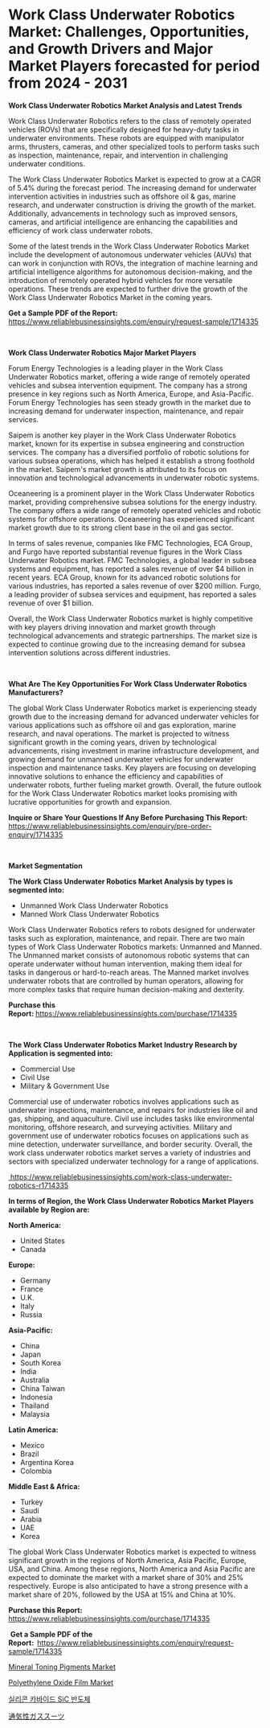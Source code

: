 <p><h1>Work Class Underwater Robotics Market: Challenges, Opportunities, and Growth Drivers and Major Market Players forecasted for period from 2024 - 2031</h1></p><p><strong>Work Class Underwater Robotics Market Analysis and Latest Trends</strong></p>
<p><p>Work Class Underwater Robotics refers to the class of remotely operated vehicles (ROVs) that are specifically designed for heavy-duty tasks in underwater environments. These robots are equipped with manipulator arms, thrusters, cameras, and other specialized tools to perform tasks such as inspection, maintenance, repair, and intervention in challenging underwater conditions.</p><p>The Work Class Underwater Robotics Market is expected to grow at a CAGR of 5.4% during the forecast period. The increasing demand for underwater intervention activities in industries such as offshore oil & gas, marine research, and underwater construction is driving the growth of the market. Additionally, advancements in technology such as improved sensors, cameras, and artificial intelligence are enhancing the capabilities and efficiency of work class underwater robots.</p><p>Some of the latest trends in the Work Class Underwater Robotics Market include the development of autonomous underwater vehicles (AUVs) that can work in conjunction with ROVs, the integration of machine learning and artificial intelligence algorithms for autonomous decision-making, and the introduction of remotely operated hybrid vehicles for more versatile operations. These trends are expected to further drive the growth of the Work Class Underwater Robotics Market in the coming years.</p></p>
<p><strong>Get a Sample PDF of the Report:&nbsp;</strong> <a href="https://www.reliablebusinessinsights.com/enquiry/request-sample/1714335">https://www.reliablebusinessinsights.com/enquiry/request-sample/1714335</a></p>
<p>&nbsp;</p>
<p><strong>Work Class Underwater Robotics Major Market Players</strong></p>
<p><p>Forum Energy Technologies is a leading player in the Work Class Underwater Robotics market, offering a wide range of remotely operated vehicles and subsea intervention equipment. The company has a strong presence in key regions such as North America, Europe, and Asia-Pacific. Forum Energy Technologies has seen steady growth in the market due to increasing demand for underwater inspection, maintenance, and repair services.</p><p>Saipem is another key player in the Work Class Underwater Robotics market, known for its expertise in subsea engineering and construction services. The company has a diversified portfolio of robotic solutions for various subsea operations, which has helped it establish a strong foothold in the market. Saipem's market growth is attributed to its focus on innovation and technological advancements in underwater robotic systems.</p><p>Oceaneering is a prominent player in the Work Class Underwater Robotics market, providing comprehensive subsea solutions for the energy industry. The company offers a wide range of remotely operated vehicles and robotic systems for offshore operations. Oceaneering has experienced significant market growth due to its strong client base in the oil and gas sector.</p><p>In terms of sales revenue, companies like FMC Technologies, ECA Group, and Furgo have reported substantial revenue figures in the Work Class Underwater Robotics market. FMC Technologies, a global leader in subsea systems and equipment, has reported a sales revenue of over $4 billion in recent years. ECA Group, known for its advanced robotic solutions for various industries, has reported a sales revenue of over $200 million. Furgo, a leading provider of subsea services and equipment, has reported a sales revenue of over $1 billion.</p><p>Overall, the Work Class Underwater Robotics market is highly competitive with key players driving innovation and market growth through technological advancements and strategic partnerships. The market size is expected to continue growing due to the increasing demand for subsea intervention solutions across different industries.</p></p>
<p>&nbsp;</p>
<p><strong>What Are The Key Opportunities For Work Class Underwater Robotics Manufacturers?</strong></p>
<p><p>The global Work Class Underwater Robotics market is experiencing steady growth due to the increasing demand for advanced underwater vehicles for various applications such as offshore oil and gas exploration, marine research, and naval operations. The market is projected to witness significant growth in the coming years, driven by technological advancements, rising investment in marine infrastructure development, and growing demand for unmanned underwater vehicles for underwater inspection and maintenance tasks. Key players are focusing on developing innovative solutions to enhance the efficiency and capabilities of underwater robots, further fueling market growth. Overall, the future outlook for the Work Class Underwater Robotics market looks promising with lucrative opportunities for growth and expansion.</p></p>
<p><strong>Inquire or Share Your Questions If Any Before Purchasing This Report:</strong> <a href="https://www.reliablebusinessinsights.com/enquiry/pre-order-enquiry/1714335">https://www.reliablebusinessinsights.com/enquiry/pre-order-enquiry/1714335</a></p>
<p>&nbsp;</p>
<p><strong>Market Segmentation</strong></p>
<p><strong>The Work Class Underwater Robotics Market Analysis by types is segmented into:</strong></p>
<p><ul><li>Unmanned Work Class Underwater Robotics</li><li>Manned Work Class Underwater Robotics</li></ul></p>
<p><p>Work Class Underwater Robotics refers to robots designed for underwater tasks such as exploration, maintenance, and repair. There are two main types of Work Class Underwater Robotics markets: Unmanned and Manned. The Unmanned market consists of autonomous robotic systems that can operate underwater without human intervention, making them ideal for tasks in dangerous or hard-to-reach areas. The Manned market involves underwater robots that are controlled by human operators, allowing for more complex tasks that require human decision-making and dexterity.</p></p>
<p><strong>Purchase this Report:&nbsp;</strong><a href="https://www.reliablebusinessinsights.com/purchase/1714335">https://www.reliablebusinessinsights.com/purchase/1714335</a></p>
<p>&nbsp;</p>
<p><strong>The Work Class Underwater Robotics Market Industry Research by Application is segmented into:</strong></p>
<p><ul><li>Commercial Use</li><li>Civil Use</li><li>Military & Government Use</li></ul></p>
<p><p>Commercial use of underwater robotics involves applications such as underwater inspections, maintenance, and repairs for industries like oil and gas, shipping, and aquaculture. Civil use includes tasks like environmental monitoring, offshore research, and surveying activities. Military and government use of underwater robotics focuses on applications such as mine detection, underwater surveillance, and border security. Overall, the work class underwater robotics market serves a variety of industries and sectors with specialized underwater technology for a range of applications.</p></p>
<p><a href="https://www.reliablebusinessinsights.com/work-class-underwater-robotics-r1714335">&nbsp;https://www.reliablebusinessinsights.com/work-class-underwater-robotics-r1714335</a></p>
<p><strong>In terms of Region, the Work Class Underwater Robotics Market Players available by Region are:</strong></p>
<p>
    <p> <strong> North America: </strong>
        <ul>
            <li>United States</li>
            <li>Canada</li>
        </ul>
        </p> 
    <p> <strong> Europe: </strong>
        <ul>
            <li>Germany</li>
            <li>France</li>
            <li>U.K.</li>
            <li>Italy</li>
            <li>Russia</li>
        </ul>
        </p> 
    <p> <strong> Asia-Pacific: </strong>
        <ul>
            <li>China</li>
            <li>Japan</li>
            <li>South Korea</li>
            <li>India</li>
            <li>Australia</li>
            <li>China Taiwan</li>
            <li>Indonesia</li>
            <li>Thailand</li>
            <li>Malaysia</li>
        </ul>
        </p> 
    <p> <strong> Latin America: </strong>
        <ul>
            <li>Mexico</li>
            <li>Brazil</li>
            <li>Argentina Korea</li>
            <li>Colombia</li>
        </ul>
        </p> 
    <p> <strong> Middle East & Africa: </strong>
        <ul>
            <li>Turkey</li>
            <li>Saudi</li>
            <li>Arabia</li>
            <li>UAE</li>
            <li>Korea</li>
        </ul>
    </p>
    </p>
<p><p>The global Work Class Underwater Robotics market is expected to witness significant growth in the regions of North America, Asia Pacific, Europe, USA, and China. Among these regions, North America and Asia Pacific are expected to dominate the market with a market share of 30% and 25% respectively. Europe is also anticipated to have a strong presence with a market share of 20%, followed by the USA at 15% and China at 10%.</p></p>
<p><strong>Purchase this Report: </strong><a href="https://www.reliablebusinessinsights.com/purchase/1714335">https://www.reliablebusinessinsights.com/purchase/1714335</a></p>
<p>&nbsp;<strong>Get a Sample PDF of the Report:&nbsp;&nbsp;</strong><a href="https://www.reliablebusinessinsights.com/enquiry/request-sample/1714335">https://www.reliablebusinessinsights.com/enquiry/request-sample/1714335</a></p>
<p><strong></strong></p>
<p><p><a href="https://github.com/kufem1/Market-Research-Report-List-3/blob/main/mineral-toning-pigments-market.md">Mineral Toning Pigments Market</a></p><p><a href="https://github.com/singletonthaxterkelliehr2df/Market-Research-Report-List-2/blob/main/polyethylene-oxide-film-market.md">Polyethylene Oxide Film Market</a></p><p><a href="https://github.com/nigaleamar09/Market-Research-Report-List-1/blob/main/1784415124074.md">실리콘 카바이드 SiC 반도체</a></p><p><a href="https://github.com/dadanedu33/Market-Research-Report-List-2/blob/main/1212403113322.md">通気性ガススーツ</a></p></p>